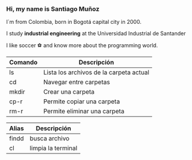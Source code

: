 ### Hi, my name is Santiago Muñoz

<!--
**SantMu123/SantMu123** is a ✨ _special_ ✨ repository because its `README.md` (this file) appears on your GitHub profile.

Here are some ideas to get you started:

- 🔭 I’m currently working on ...
- 🌱 I’m currently learning ...
- 👯 I’m looking to collaborate on ...
- 🤔 I’m looking for help with ...
- 💬 Ask me about ...
- 📫 How to reach me: ...
- 😄 Pronouns: ...
- ⚡ Fun fact: ...
-->

 I´m from Colombia, born in Bogotá capital city in 2000.

 I study **industrial engineering** at the Universidad Industrial de Santander

 I like soccer ⚽ and know more about the programming world.

|Comando|Descripción|
|-------|-----------|
|ls|Lista los archivos de la carpeta actual|
|cd|Navegar entre carpetas|
|mkdir|Crear una carpeta|
|cp-r|Permite copiar una carpeta|
|rm-r|Permite eliminar una carpeta|


|Alias|Descripción|
|-----|-----------|
|findd|busca archivo|
|cl|limpia la terminal|

